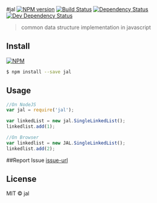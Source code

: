 #jal  [![NPM version][npm-image]][npm-url] [![Build Status][travis-image]][travis-url] [![Dependency Status][daviddm-image]][daviddm-url] [![Dev Dependency Status][daviddmdev-image]][daviddm-url]

> common data structure implementation in javascript


## Install
[![NPM](https://nodei.co/npm/jal.png?mini=true)](https://nodei.co/npm/jal/)

```sh
$ npm install --save jal
```


## Usage

```js
//On NodeJS
var jal = require('jal');

var linkedList = new jal.SingleLinkedList();
linkedlist.add(1);

//On Browser
var linkedlist = new JAL.SingleLinkedList();
linkedlist.add(2);

```



##Report Issue
[issue-url]


## License

MIT © jal

[issue-url]: https://github.com/yashprit/jal/issues
[npm-url]: https://npmjs.org/package/jal
[npm-image]: https://img.shields.io/npm/v/jal.svg
[travis-url]: https://travis-ci.org/yashprit/jal
[travis-image]: https://travis-ci.org/yashprit/jal.svg?branch=master
[daviddm-image]: https://david-dm.org/yashprit/jal.svg?theme=shields.io
[daviddmdev-image]: https://david-dm.org/yashprit/jal/dev-status.svg?theme=shields.io
[daviddm-url]: https://david-dm.org/yashprit/jal
[bower-url]: http://bower.io/search/?q=owner:yashprit
[bower-image]: https://badge.fury.io/bo/jal@1x.png


